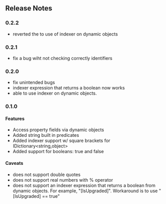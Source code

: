 
## Release Notes

### 0.2.2
- reverted the to use of indexer on dynamic objects

### 0.2.1
- fix a bug wiht not checking correctly identifiers


### 0.2.0
- fix unintended bugs
- indexer expression that returns a boolean now works
- able to use indexer on dynamic objects. 

### 0.1.0
 
#### Features
- Access property fields via dynamic objects 
- Added string built in predicates
- Added indexer support w/ square brackets for IDictionary<string,object>
- Added support for booleans:  true and false

#### Caveats
- does not support double quotes
- does not support real numbers with % operator
- does not support an indexer expression that returns a boolean from dynamic objects.  For example, "[IsUpgraded]".  Workaround is to use "[IsUpgraded] == true"